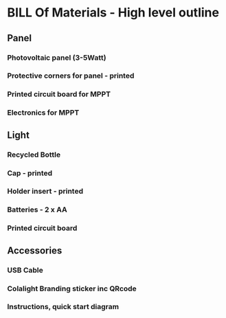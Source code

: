 # BILL Of Materials - High level outline

## Panel
### Photovoltaic panel (3-5Watt)
### Protective corners for panel - printed
### Printed circuit board for MPPT
### Electronics for MPPT

## Light
### Recycled Bottle
### Cap - printed
### Holder insert - printed
### Batteries - 2 x AA
### Printed circuit board

## Accessories
### USB Cable
### Colalight Branding sticker inc QRcode
### Instructions, quick start diagram
